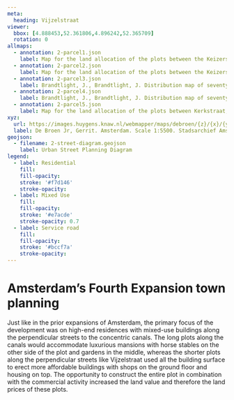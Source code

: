 ```yaml
---
meta:
  heading: Vijzelstraat
viewer:
  bbox: [4.888453,52.361806,4.896242,52.365709]
  rotation: 0
allmaps:
  - annotation: 2-parcel1.json
    label: Map for the land allocation of the plots between the Keizersgracht. Stadsarchief Amsterdam. Collection of the Royal Archaeological Society. Nieuwe Vijzelstraat and Herengracht sold with privilege by Ioachim Brandtlicht. 1665. 
  - annotation: 2-parcel2.json
    label: Map for the land allocation of the plots between the Keizersgracht. Stadsarchief Amsterdam. Collection of the Royal Archaeological Society. Spiegelstraat, Herengracht and Nieuwe Vijzelstraat, sold with privilege by Joachim Brandt Licht. 1665.
  - annotation: 2-parcel3.json
    label: Brandtlight, J., Brandtlight, J. Distribution map of seventy-two yards bordered by Vijzelstraat, Keizersgracht, Nieuwe Spiegelstraat and Herengracht. Stadsarchief Amsterdam. Archives of the Treasurer Ordinary Maps. 1665.  
  - annotation: 2-parcel4.json
    label: Brandtlight, J., Brandtlight, J. Distribution map of seventy-four yards bordered by Vijzelstraat, Kerkstraat, Nieuwe Spiegelstraat and Keizersgracht. Stadsarchief Amsterdam. Archives of the Treasurer Ordinary Maps. 1667. 
  - annotation: 2-parcel5.json
    label: Map for the land allocation of the plots between Kerkstraat, Reguliersgracht, Prinsengracht and Vijzelstraat. Stadsarchief Amsterdam. 1669. 
xyz:
  url: https://images.huygens.knaw.nl/webmapper/maps/debroen/{z}/{x}/{y}.png
  label: De Broen Jr, Gerrit. Amsterdam. Scale 1:5500. Stadsarchief Amsterdam. Amsterdam City Archives Collection - maps of the whole of Amsterdam. 1724.
geojson: 
  - filename: 2-street-diagram.geojson
    label: Urban Street Planning Diagram
legend:
  - label: Residential
    fill: 
    fill-opacity: 
    stroke: '#f7d146'
    stroke-opacity:
  - label: Mixed Use
    fill: 
    fill-opacity: 
    stroke: '#e7acde'
    stroke-opacity: 0.7
  - label: Service road
    fill: 
    fill-opacity: 
    stroke: '#bccf7a'
    stroke-opacity: 
---
```

# Amsterdam’s Fourth Expansion town planning
Just like in the prior expansions of Amsterdam, the primary focus of the development was on high-end residences with mixed-use buildings along the perpendicular streets to the concentric canals. The long plots along the canals would accommodate luxurious mansions with horse stables on the other side of the plot and gardens in the middle, whereas the shorter plots along the perpendicular streets like Vijzelstraat used all the building surface to erect more affordable buildings with shops on the ground floor and housing on top. The opportunity to construct the entire plot in combination with the commercial activity increased the land value and therefore the land prices of these plots.

